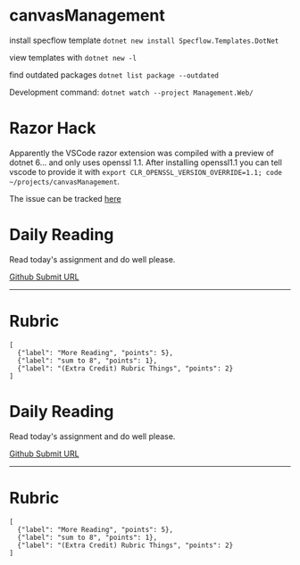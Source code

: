 # canvasManagement


install specflow template `dotnet new install Specflow.Templates.DotNet`

view templates with `dotnet new -l`

find outdated packages `dotnet list package --outdated`


Development command: `dotnet watch --project Management.Web/`


# Razor Hack

Apparently the VSCode razor extension was compiled with a preview of dotnet 6... and only uses openssl 1.1. After installing openssl1.1 you can tell vscode to provide it with `export CLR_OPENSSL_VERSION_OVERRIDE=1.1; code ~/projects/canvasManagement`.

The issue can be tracked [here](https://github.com/dotnet/razor/issues/6241)






<h1>Daily Reading</h1>
<p>Read today's assignment and do well please.</p>
<p><a href="https://alexmickelson.guru">Github Submit URL</a></p>
<hr><h1>Rubric</h1><pre><code class="language-json">[
  {"label": "More Reading", "points": 5},
  {"label": "sum to 8", "points": 1},
  {"label": "(Extra Credit) Rubric Things", "points": 2}
]</code></pre>

<h1>Daily Reading</h1>
<p>Read today's assignment and do well please.</p>
<p><a href="https://alexmickelson.guru">Github Submit URL</a></p>
<hr /><h1>Rubric</h1><pre><code class="language-json">[
  {"label": "More Reading", "points": 5},
  {"label": "sum to 8", "points": 1},
  {"label": "(Extra Credit) Rubric Things", "points": 2}
]</code></pre>